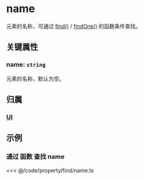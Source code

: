 # name

元素的名称，可通过 [find()](/reference/property/find.md) / [findOne()](/reference/property/findOne.md) 的函数条件查找。

## 关键属性

### name: `string`

元素的名称，默认为空。

## 归属

### [UI](/reference/display/UI.md#基础属性)

## 示例

### 通过 函数 查找 name

<<< @/code/property/find/name.ts
